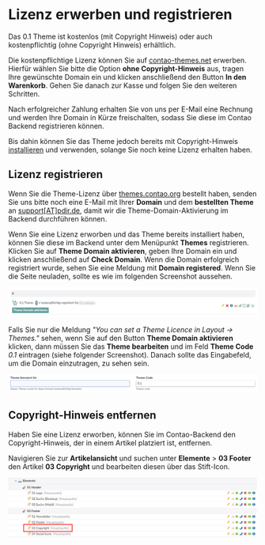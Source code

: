 # Lizenz erwerben und registrieren

Das 0.1 Theme ist kostenlos (mit Copyright Hinweis) oder auch kostenpflichtig (ohne Copyright Hinweis) erhältlich.

Die kostenpflichtige Lizenz können Sie auf [contao-themes.net](https://contao-themes.net/theme-detail/zeroone.html) 
erwerben. Hierfür wählen Sie bitte die Option **ohne Copyright-Hinweis** aus, tragen Ihre gewünschte Domain ein und 
klicken anschließend den Button **In den Warenkorb**. Gehen Sie danach zur Kasse und folgen Sie den weiteren Schritten.

Nach erfolgreicher Zahlung erhalten Sie von uns per E-Mail eine Rechnung und werden Ihre Domain in Kürze freischalten, 
sodass Sie diese im Contao Backend registrieren können.

Bis dahin können Sie das Theme jedoch bereits mit Copyright-Hinweis [installieren](zeroone_theme/installation.md) und 
verwenden, solange Sie noch keine Lizenz erhalten haben.

## Lizenz registrieren

<div class="info-box">
Wenn Sie die Theme-Lizenz über <a href="https://themes.contao.org">themes.contao.org</a> bestellt haben, senden Sie 
uns bitte noch eine E-Mail mit Ihrer <strong>Domain</strong> und dem <strong>bestellten Theme</strong> an 
<a href="mailto:support@pdir.de">support[AT]pdir.de</a>, damit wir die Theme-Domain-Aktivierung im Backend durchführen 
können.
</div>

Wenn Sie eine Lizenz erworben und das Theme bereits installiert haben, können Sie diese im Backend unter dem Menüpunkt 
**Themes** registrieren. Klicken Sie auf **Theme Domain aktivieren**, geben Ihre Domain ein und klicken anschließend 
auf **Check Domain**. Wenn die Domain erfolgreich registriert wurde, sehen Sie eine Meldung mit **Domain registered**. 
Wenn Sie die Seite neuladen, sollte es wie im folgenden Screenshot aussehen.

![Lizenz registrieren](../_images/zeroone-theme/lizenz/lizenz_registrieren.png)

Falls Sie nur die Meldung _"You can set a Theme Licence in Layout -> Themes."_ sehen, wenn Sie auf den Button 
**Theme Domain aktivieren** klicken, dann müssen Sie das **Theme bearbeiten** und im Feld **Theme Code** _0.1_ 
eintragen (siehe folgender Screenshot). Danach sollte das Eingabefeld, um die Domain einzutragen, zu sehen sein.

![Short Code eingeben](../_images/zeroone-theme/lizenz/shortcode.png)

## Copyright-Hinweis entfernen

Haben Sie eine Lizenz erworben, können Sie im Contao-Backend den Copyright-Hinweis, der in einem Artikel platziert ist, 
entfernen.

Navigieren Sie zur **Artikelansicht** und suchen unter **Elemente** > **03 Footer** den Artikel 
**03 Copyright** und bearbeiten diesen über das Stift-Icon.

![Copyright-Hinweis entfernen](../_images/zeroone-theme/lizenz/copyright_hinweis_entfernen.png)
